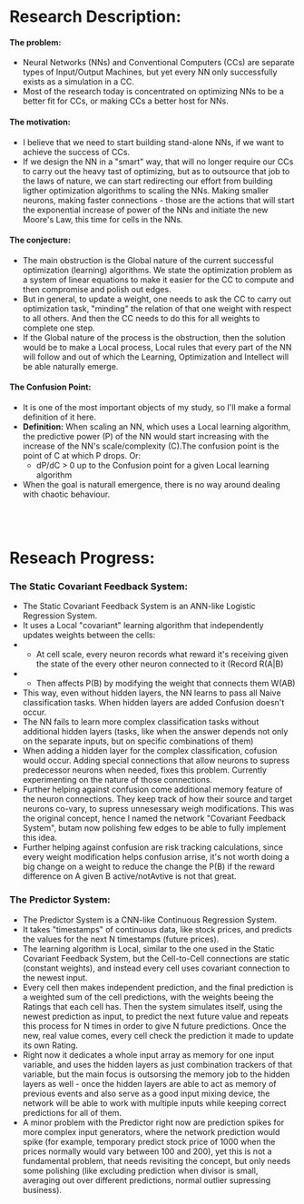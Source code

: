# Research Description:
#### The problem:
- Neural Networks (NNs) and Conventional Computers (CCs) are separate types of Input/Output Machines, but yet every NN only successfully exists as a simulation in a CC.
- Most of the research today is concentrated on optimizing NNs to be a better fit for CCs, or making CCs a better host for NNs.

#### The motivation:
- I believe that we need to start building stand-alone NNs, if we want to achieve the success of CCs.
- If we design the NN in a "smart" way, that will no longer require our CCs to carry out the heavy tast of optimizing, but as to outsource that job to the laws of nature, we can start redirecting our effort from building ligther optimization algorithms to scaling the NNs. Making smaller neurons, making faster connections - those are the actions that will start the exponential increase of power of the NNs and initiate the new Moore's Law, this time for cells in the NNs.

#### The conjecture:
- The main obstruction is the Global nature of the current successful optimization (learning) algorithms. We state the optimization problem as a system of linear equations to make it easier for the CC to compute and then compromise and polish out edges.
- But in general, to update a weight, one needs to ask the CC to carry out optimization task, "minding" the relation of that one weight with respect to all others. And then the CC needs to do this for all weights to complete one step.
- If the Global nature of the process is the obstruction, then the solution would be to make a Local process, Local rules that every part of the NN will follow and out of which the Learning, Optimization and Intellect will be able naturally emerge.

#### The Confusion Point:
- It is one of the most important objects of my study, so I'll make a formal definition of it here.
- <b>Definition:</b> When scaling an NN, which uses a Local learning algorithm, the predictive power (P) of the NN would start increasing with the increase of the NN's scale/complexity (C).The confusion point is the point of C at which P drops. Or:
    - dP/dC > 0 up to the Confusion point for a given Local learning algorithm
- When the goal is naturall emergence, there is no way around dealing with chaotic behaviour.

<br><br>
# Reseach Progress:
### The Static Covariant Feedback System</b>:
- The Static Covariant Feedback System is an ANN-like Logistic Regression System.
- It uses a Local "covariant" learning algorithm that independently updates weights between the cells:
- - At cell scale, every neuron records what reward it's receiving given the state of the every other neuron connected to it (Record R(A|B)
- - Then affects P(B) by modifying the weight that connects them W(AB)
- This way, even without hidden layers, the NN learns to pass all Naive classification tasks. When hidden layers are added Confusion doesn't occur.
- The NN fails to learn more complex classification tasks without additional hidden layers (tasks, like when the answer depends not only on the separate inputs, but on specific combinations of them)
- When adding a hidden layer for the complex classification, cofusion would occur. Adding special connections that allow neurons to supress predecessor neurons when needed, fixes this problem. Currently experimenting on the nature of those connections.
- Further helping against confusion come additional memory feature of the neuron connections. They keep track of how their source and target neurons co-vary, to supress unnesessary weigh modifications. This was the original concept, hence I named the network "Covariant Feedback System", butam now polishing few edges to be able to fully implement this idea.
- Further helping against confusion are risk tracking calculations, since every weight modification helps confusion arrise, it's not worth doing a big change on a weight to reduce the change the P(B) if the reward difference on A given B active/notAvtive is not that great.


### The Predictor System:
- The Predictor System is a CNN-like Continuous Regression System.
- It takes "timestamps" of continuous data, like stock prices, and predicts the values for the next N timestamps (future prices).
- The learning algorithm is Local, similar to the one used in the Static Covariant Feedback System, but the Cell-to-Cell connections are static (constant weights), and instead every cell uses covariant connection to the newest input.
- Every cell then makes independent prediction, and the final prediction is a weighted sum of the cell predictions, with the weights beeing the Ratings that each cell has. Then the system simulates itself, using the newest prediction as input, to predict the next future value and repeats this process for N times in order to give N future predictions. Once the new, real value comes, every cell check the prediction it made to update its own Rating.
- Right now it dedicates a whole input array as memory for one input variable, and uses the hidden layers as just combination trackers of that variable, but the main focus is outsorsing the memory job to the hidden layers as well - once the hidden layers are able to act as memory of previous events and also serve as a good input mixing device, the network will be able to work with multiple inputs while keeping correct predictions for all of them.
- A minor problem with the Predictor right now are prediction spikes for more complex input generators, where the network prediction would spike (for example, temporary predict stock price of 1000 when the prices normally would vary between 100 and 200), yet this is not a fundamental problem, that needs revisiting the concept, but only needs some polishing (like excluding prediction when divisor is small, averaging out over different predictions, normal outlier supressing business).
